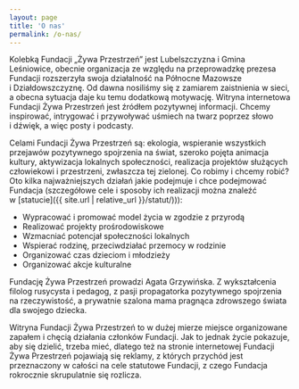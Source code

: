 ```yaml
---
layout: page
title: 'O nas'
permalink: /o-nas/
---
```


Kolebką Fundacji „Żywa Przestrzeń” jest Lubelszczyzna i Gmina Leśniowice, obecnie organizacja ze względu na przeprowadzkę prezesa Fundacji rozszerzyła swoja działalność na Północne Mazowsze i&nbsp;Działdowszczyznę. Od dawna nosiliśmy się z zamiarem zaistnienia w sieci, a&nbsp;obecna sytuacja daje ku&nbsp;temu dodatkową motywację. Witryna internetowa Fundacji Żywa Przestrzeń jest źródłem pozytywnej informacji. Chcemy inspirować, intrygować i przywoływać uśmiech na twarz poprzez słowo i&nbsp;dźwięk, a&nbsp;więc posty i&nbsp;podcasty.

Celami Fundacji Żywa Przestrzeń są: ekologia, wspieranie wszystkich przejawów pozytywnego spojrzenia na świat, szeroko pojęta animacja kultury, aktywizacja lokalnych społeczności, realizacja projektów służących człowiekowi i przestrzeni, zwłaszcza tej zielonej. Co robimy i chcemy robić? Oto kilka najważniejszych działań jakie podejmuje i chce podejmować Fundacja (szczegółowe cele i sposoby ich realizacji można znaleźć w [statucie]({{ site.url | relative_url }}/statut/))):
- Wypracować i promować model życia w zgodzie z przyrodą
- Realizować projekty prośrodowiskowe
- Wzmacniać potencjał społeczności lokalnych
- Wspierać rodzinę, przeciwdziałać przemocy w rodzinie
- Organizować czas dzieciom i młodzieży
- Organizować akcje kulturalne

Fundację Żywa Przestrzeń prowadzi Agata Grzywińska. Z wykształcenia filolog rusycysta i pedagog, z&nbsp;pasji propagatorka pozytywnego spojrzenia na rzeczywistość, a&nbsp;prywatnie szalona mama pragnąca zdrowszego świata dla swojego dziecka.

Witryna Fundacji Żywa Przestrzeń to w dużej mierze miejsce organizowane zapałem i&nbsp;chęcią działania członków Fundacji. Jak to jednak życie pokazuje, aby się dzielić, trzeba mieć, dlatego też na stronie internetowej Fundacji Żywa Przestrzeń pojawiają się reklamy, z&nbsp;których przychód jest przeznaczony w&nbsp;całości na cele statutowe Fundacji, z&nbsp;czego Fundacja rokrocznie skrupulatnie się rozlicza.
